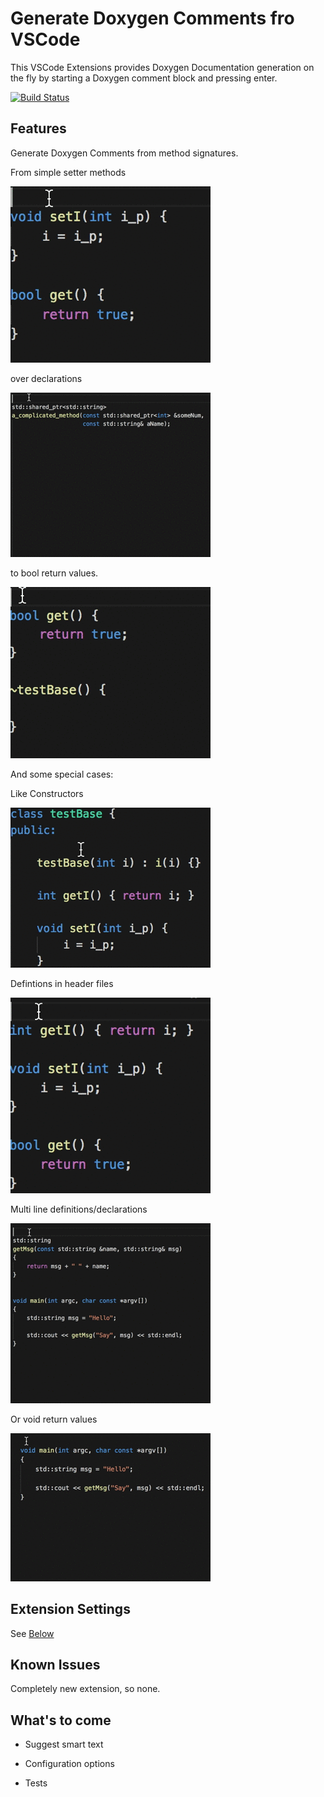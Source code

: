 # Generate Doxygen Comments fro VSCode

This VSCode Extensions provides Doxygen Documentation generation on the fly by starting a Doxygen comment block and pressing enter.

[![Build Status](https://travis-ci.org/christophschlosser/docdoxgen.svg?branch=master)](https://travis-ci.org/christophschlosser/docdoxgen-test)

## Features

Generate Doxygen Comments from method signatures.

From simple setter methods

![Simple Parameter](images/param_simple.gif)

over declarations

![Declaration](images/declaration.gif)

to bool return values.

![Bool return val](images/bool.gif)

And some special cases:

Like Constructors

![Constructor](images/ctor.gif)

Defintions in header files

![definition](images/definition.gif)

Multi line definitions/declarations

![method](images/method.gif)

Or void return values

![void](images/void.gif)

## Extension Settings

See [Below](#whats-to-come)

## Known Issues

Completely new extension, so none.

## What's to come

* Suggest smart text

* Configuration options

* Tests